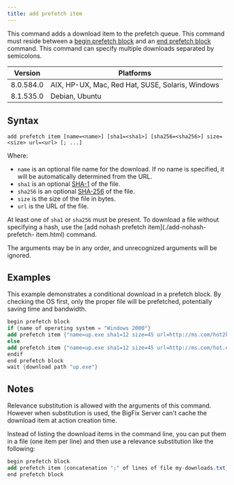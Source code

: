 ```yaml
---
title: add prefetch item
---
```


This command adds a download item to the prefetch queue. This command must
reside between a [begin prefetch block](./begin-prefetch-block.html) and an
[end prefetch block ](./end-prefetch-block.html) command. This command can
specify multiple downloads separated by semicolons.

Version | Platforms
--- | ---
8.0.584.0 | AIX, HP-UX, Mac, Red Hat, SUSE, Solaris, Windows
8.1.535.0 | Debian, Ubuntu

## Syntax

    add prefetch item [name=<name>] [sha1=<sha1>] [sha256=<sha256>] size=<size> url=<url> [; ...] 

Where:

* `name` is an optional file name for the download. If no name is specified, it will be automatically determined from the URL.
* `sha1` is an optional [SHA-1](https://en.wikipedia.org/wiki/SHA-1) of the file.
* `sha256` is an optional [SHA-256](https://en.wikipedia.org/wiki/SHA-2) of the file.
* `size` is the size of the file in bytes.
* `url` is the URL of the file.

At least one of `sha1` or `sha256` must be present. To download a file without
specifying a hash, use the [add nohash prefetch item](./add-nohash-prefetch-
item.html) command.

The arguments may be in any order, and unrecognized arguments will be ignored.

## Examples

This example demonstrates a conditional download in a prefetch block. By
checking the OS first, only the proper file will be prefetched, potentially
saving time and bandwidth.

```actionscript
begin prefetch block
if {name of operating system = "Windows 2000"}
add prefetch item {"name=up.exe sha1=12 size=45 url=http://ms.com/hot2k.exe"}
else
add prefetch item {"name=up.exe sha1=12 size=45 url=http://ms.com/hot.exe"}
endif
end prefetch block
wait {download path "up.exe"} 
```

## Notes

Relevance substitution is allowed with the arguments of this command. However
when substitution is used, the BigFix Server can't cache the download item at
action creation time.

Instead of listing the download items in the command line, you can put them in a
file (one item per line) and then use a relevance substitution like the
following:

```actionscript
begin prefetch block
add prefetch item {concatenation ";" of lines of file my-downloads.txt}
end prefetch block
```
